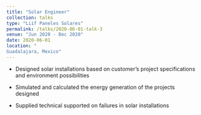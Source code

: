 ```yaml
---
title: "Solar Engineer"
collection: talks
type: "Liif Paneles Solares"
permalink: /talks/2020-06-01-talk-3
venue: "Jun 2020 - Dec 2020"
date: 2020-06-01
location: "
Guadalajara, Mexico"
---
```


- Designed solar installations based on customer’s project specifications and
  environment possibilities
  
- Simulated and calculated the energy generation of the projects designed

- Supplied technical supported on failures in solar installations
